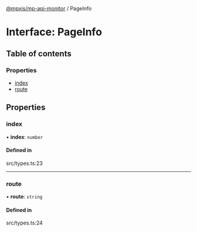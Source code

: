 [@mpxjs/mp-api-monitor](../README.md) / PageInfo

# Interface: PageInfo

## Table of contents

### Properties

- [index](PageInfo.md#index)
- [route](PageInfo.md#route)

## Properties

### index

• **index**: `number`

#### Defined in

src/types.ts:23

___

### route

• **route**: `string`

#### Defined in

src/types.ts:24
